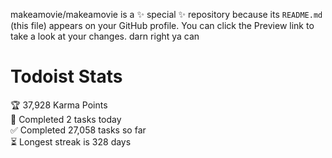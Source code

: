 makeamovie/makeamovie is a ✨ special ✨ repository because its `README.md` (this file) appears on your GitHub profile.
You can click the Preview link to take a look at your changes. darn right ya can

# Todoist Stats

<!-- TODO-IST:START -->
🏆  37,928 Karma Points           
🌸  Completed 2 tasks today           
✅  Completed 27,058 tasks so far           
⏳  Longest streak is 328 days
<!-- TODO-IST:END -->